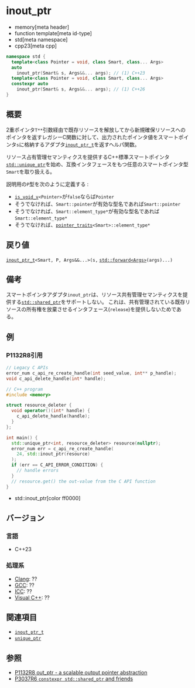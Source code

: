 # inout_ptr
* memory[meta header]
* function template[meta id-type]
* std[meta namespace]
* cpp23[meta cpp]

```cpp
namespace std {
  template<class Pointer = void, class Smart, class... Args>
  auto
    inout_ptr(Smart& s, Args&&... args); // (1) C++23
  template<class Pointer = void, class Smart, class... Args>
  constexpr auto
    inout_ptr(Smart& s, Args&&... args); // (1) C++26
}
```

## 概要
2重ポインタ`T**`引数経由で既存リソースを解放してから新規確保リソースへのポインタを返すレガシーC関数に対して、出力されたポインタ値をスマートポインタ`s`に格納するアダプタ[`inout_ptr_t`](inout_ptr_t.md)を返すヘルパ関数。

リソース占有管理セマンティクスを提供するC++標準スマートポインタ[`std::unique_ptr`](unique_ptr.md)を始め、互換インタフェースをもつ任意のスマートポインタ型`Smart`を取り扱える。

説明用の`P`型を次のように定義する :

- [`is_void_v`](/reference/type_traits/is_void.md)`<Pointer>`が`false`ならば`Pointer`
- そうでなければ、`Smart::pointer`が有効な型名であれば`Smart::pointer`
- そうでなければ、`Smart::element_type*`が有効な型名であれば`Smart::element_type*`
- そうでなければ、[`pointer_traits`](pointer_traits.md)`<Smart>::element_type*`


## 戻り値
[`inout_ptr_t`](inout_ptr_t.md)`<Smart, P, Args&&...>(s,` [`std::forward<Args>`](/reference/utility/forward.md)`(args)...)`


## 備考
スマートポインタアダプタ`inout_ptr`は、リソース共有管理セマンティクスを提供する[`std::shared_ptr`](shared_ptr.md)をサポートしない。
これは、共有管理されている既存リソースの所有権を放棄させるインタフェース(`release`)を提供しないためである。


## 例
### P1132R8引用
```cpp example
// Legacy C APIs
error_num c_api_re_create_handle(int seed_value, int** p_handle);
void c_api_delete_handle(int* handle);

// C++ program
#include <memory>

struct resource_deleter {
  void operator()(int* handle) {
    c_api_delete_handle(handle);
  }
};

int main() {
  std::unique_ptr<int, resource_deleter> resource(nullptr);
  error_num err = c_api_re_create_handle(
    24, std::inout_ptr(resource)
  );
  if (err == C_API_ERROR_CONDITION) {
    // handle errors
  }
  // resource.get() the out-value from the C API function
}
```
* std::inout_ptr[color ff0000]


## バージョン
### 言語
- C++23

### 処理系
- [Clang](/implementation.md#clang): ??
- [GCC](/implementation.md#gcc): ??
- [ICC](/implementation.md#icc): ??
- [Visual C++](/implementation.md#visual_cpp): ??


## 関連項目
- [`inout_ptr_t`](inout_ptr_t.md)
- [`unique_ptr`](unique_ptr.md)


## 参照
- [P1132R8 out_ptr - a scalable output pointer abstraction](https://www.open-std.org/jtc1/sc22/wg21/docs/papers/2021/p1132r8.html)
- [P3037R6 `constexpr std::shared_ptr` and friends](https://open-std.org/jtc1/sc22/wg21/docs/papers/2025/p3037r6.pdf)